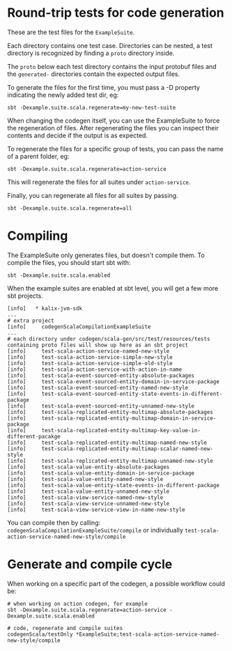 # Round-trip tests for code generation

These are the test files for the `ExampleSuite`.

Each directory contains one test case. Directories can be nested, a test directory is recognized by finding a `proto`
directory inside.


The `proto` below each test directory contains the input protobuf files and the `generated-` directories contain the
expected output files.

To generate the files for the first time, you must pass a -D property indicating the newly added test dir, eg:

```shell 
sbt -Dexample.suite.scala.regenerate=my-new-test-suite
```

When changing the codegen itself, you can use the ExampleSuite to force the regeneration of files.
After regenerating the files you can inspect their contents and decide if the output is as expected.

To regenerate the files for a specific group of tests, you can pass the name of a parent folder, eg:

```shell 
sbt -Dexample.suite.scala.regenerate=action-service
```

This will regenerate the files for all suites under `action-service`.

Finally, you can regenerate all files for all suites by passing.

```shell 
sbt -Dexample.suite.scala.regenerate=all
```

# Compiling

The ExampleSuite only generates files, but doesn't compile them.
To compile the files, you should start sbt with:

```shell
sbt -Dexample.suite.scala.enabled 
```

When the example suites are enabled at sbt level, you will get a few more sbt projects.

```shell
[info]   * kalix-jvm-sdk
...
# extra project 
[info]     codegenScalaCompilationExampleSuite
... 
# each directory under codegen/scala-gen/src/test/resources/tests containing proto files will show up here as an sbt project
[info]     test-scala-action-service-named-new-style
[info]     test-scala-action-service-simple-new-style
[info]     test-scala-action-service-simple-old-style
[info]     test-scala-action-service-with-action-in-name
[info]     test-scala-event-sourced-entity-absolute-packages
[info]     test-scala-event-sourced-entity-domain-in-service-package
[info]     test-scala-event-sourced-entity-named-new-style
[info]     test-scala-event-sourced-entity-state-events-in-different-package
[info]     test-scala-event-sourced-entity-unnamed-new-style
[info]     test-scala-replicated-entity-multimap-absolute-packages
[info]     test-scala-replicated-entity-multimap-domain-in-service-package
[info]     test-scala-replicated-entity-multimap-key-value-in-different-pacakge
[info]     test-scala-replicated-entity-multimap-named-new-style
[info]     test-scala-replicated-entity-multimap-scalar-named-new-style
[info]     test-scala-replicated-entity-multimap-unnamed-new-style
[info]     test-scala-value-entity-absolute-packages
[info]     test-scala-value-entity-domain-in-service-package
[info]     test-scala-value-entity-named-new-style
[info]     test-scala-value-entity-state-events-in-different-package
[info]     test-scala-value-entity-unnamed-new-style
[info]     test-scala-view-service-named-new-style
[info]     test-scala-view-service-unnamed-new-style
[info]     test-scala-view-service-view-in-name-new-style
```

You can compile then by calling: `codegenScalaCompilationExampleSuite/compile` or individually `test-scala-action-service-named-new-style/compile`

# Generate and compile cycle

When working on a specific part of the codegen, a possible workflow could be:


```shell
# when working on action codegen, for example
sbt -Dexample.suite.scala.regenerate=action-service -Dexample.suite.scala.enabled 

# code, regenerate and compile suites
codegenScala/testOnly *ExampleSuite;test-scala-action-service-named-new-style/compile
```
